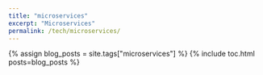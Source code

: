```yaml
---
title: "microservices"
excerpt: "Microservices"
permalink: /tech/microservices/
---
```


{% assign blog_posts = site.tags["microservices"] %}
{% include toc.html posts=blog_posts %}
